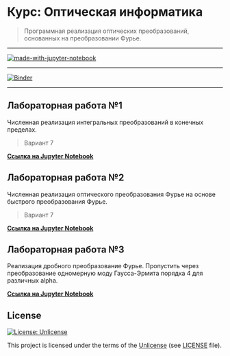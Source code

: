# Курс: Оптическая информатика

> Программная реализация оптических преобразований, основанных на преобразовании Фурье.

---

[![made-with-jupyter-notebook](https://img.shields.io/badge/Made%20with-Jupyter%20Notebook-f37726.svg?style=flat-square)](https://jupyter.org/)

---

[![Binder](https://mybinder.org/badge_logo.svg)](https://mybinder.org/v2/gh/zsxoff/course-computer-optics/master)

---

## Лабораторная работа №1

Численная реализация интегральных преобразований в конечных пределах.

> Вариант 7

[**Ссылка на Jupyter Notebook**](https://github.com/zsxoff/course-computer-optics/blob/master/laboratory-1.ipynb)

## Лабораторная работа №2

Численная реализация оптического преобразования Фурье на основе быстрого преобразования Фурье.

> Вариант 7

[**Ссылка на Jupyter Notebook**](https://github.com/zsxoff/course-computer-optics/blob/master/laboratory-2.ipynb)

## Лабораторная работа №3

Реализация дробного преобразование Фурье. Пропустить через преобразование одномерную моду Гаусса-Эрмита порядка 4 для различных alpha.

[**Ссылка на Jupyter Notebook**](https://github.com/zsxoff/course-computer-optics/blob/master/laboratory-3.ipynb)

## License

[![License: Unlicense](https://img.shields.io/badge/License-Unlicense-green.svg?style=flat-square)](https://unlicense.org/)

This project is licensed under the terms of the [Unlicense](https://unlicense.org/) (see [LICENSE](<https://github.com/zsxoff/course-computer-optics/blob/master/LICENSE>) file).
